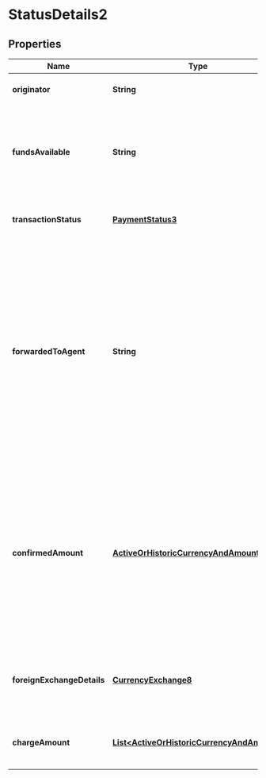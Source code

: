 
# StatusDetails2

## Properties
Name | Type | Description | Notes
------------ | ------------- | ------------- | -------------
**originator** | **String** | Party that issues the status. | 
**fundsAvailable** | **String** | Date and time at which the funds are available,  as reported in the ACSC status update. |  [optional]
**transactionStatus** | [**PaymentStatus3**](PaymentStatus3.md) | Specifies the status of the transaction. | 
**forwardedToAgent** | **String** | Specifies the BIC of the entity to which the entity reporting the status has forwarded the payment transaction.  This element can only be used in case the status is ACSP and the reason is G000 or G001. |  [optional]
**confirmedAmount** | [**ActiveOrHistoricCurrencyAndAmount**](ActiveOrHistoricCurrencyAndAmount.md) | The amount confirmed by the Originator. Depending on the Transaction Status, this amount can be the credited amount, pending amount, rejected amount or transferred amount. | 
**foreignExchangeDetails** | [**CurrencyExchange8**](CurrencyExchange8.md) | Specifies the exchange rate details between two currencies. |  [optional]
**chargeAmount** | [**List&lt;ActiveOrHistoricCurrencyAndAmount&gt;**](ActiveOrHistoricCurrencyAndAmount.md) | Amount of money asked or paid for the charge. |  [optional]



